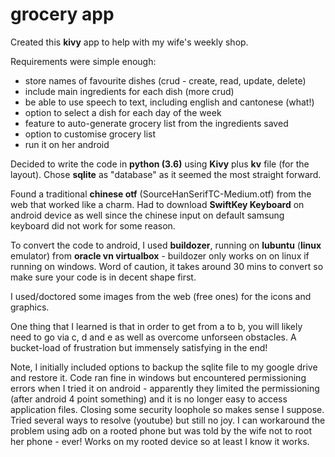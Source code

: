 # grocery app
Created this **kivy** app to help with my wife's weekly shop.

Requirements were simple enough:
  - store names of favourite dishes (crud - create, read, update, delete)
  - include main ingredients for each dish (more crud)
  - be able to use speech to text, including english and cantonese (what!)
  - option to select a dish for each day of the week
  - feature to auto-generate grocery list from the ingredients saved
  - option to customise grocery list
  - run it on her android
  
Decided to write the code in **python (3.6)** using **Kivy** plus **kv** file (for the layout).
Chose **sqlite** as "database" as it seemed the most straight forward.

Found a traditional **chinese otf** (SourceHanSerifTC-Medium.otf) from the web that worked like a charm. Had to download **SwiftKey Keyboard** on android device as well since the chinese input on default samsung keyboard did not work for some reason.

To convert the code to android, I used **buildozer**, running on **lubuntu** (**linux** emulator) from **oracle vn virtualbox** - buildozer only works on on linux if running on windows. Word of caution, it takes around 30 mins to convert so make sure your code is in decent shape first.

I used/doctored some images from the web (free ones) for the icons and graphics. 

One thing that I learned is that in order to get from a to b, you will likely need to go via c, d and e as well as overcome unforseen obstacles. A bucket-load of frustration but immensely satisfying in the end!

Note, I initially included options to backup the sqlite file to my google drive and restore it.
Code ran fine in windows but encountered permissioning errors when I tried it on android - apparently they limited the permissioning (after android 4 point something) and it is no longer easy to access application files. Closing some security loophole so makes sense I suppose. Tried several ways to resolve (youtube) but still no joy. I can workaround the problem using adb on a rooted phone but was told by the wife not to root her phone - ever! Works on my rooted device so at least I know it works.
